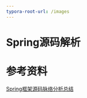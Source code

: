 ```yaml
---
typora-root-url: /images
---
```




# Spring源码解析

# 参考资料

[Spring框架源码脉络分析总结](https://blog.csdn.net/qq_42764725/article/details/106951915)
